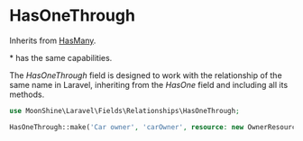 # HasOneThrough

Inherits from [HasMany](/docs/{{version}}/fields/has-one).

\* has the same capabilities.

The *HasOneThrough* field is designed to work with the relationship of the same name in Laravel, inheriting from the *HasOne* field and including all its methods.

```php
use MoonShine\Laravel\Fields\Relationships\HasOneThrough;

HasOneThrough::make('Car owner', 'carOwner', resource: new OwnerResource::class)
```